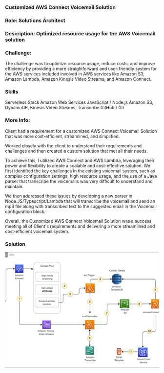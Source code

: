### Customized AWS Connect Voicemail Solution

### Role: Solutions Architect

### Description: Optimized resource usage for the AWS Voicemail solution

### Challenge:

The challenge was to optimize resource usage, reduce costs, and improve efficiency by providing a more straightforward and user-friendly system for the AWS services included involved in AWS services like Amazon S3, Amazon Lambda, Amazon Kinesis Video Streams, and Amazon Connect.

### Skills

Serverless Stack
Amazon Web Services
JavaScript / Node.js
Amazon S3, DynamoDB, Kinesis Video Streams, Transcribe
GitHub / Git

### More Info:

Client had a requirement for a customized AWS Connect Voicemail Solution that was more cost-efficient, streamlined, and simplified.

Worked closely with the client to understand their requirements and challenges and then created a custom solution that met all their needs.

To achieve this, I utilized AWS Connect and AWS Lambda, leveraging their power and flexibility to create a scalable and cost-effective solution. We first identified the key challenges in the existing voicemail system, such as complex configuration settings, high resource usage, and the use of a Java parser that transcribe the voicemails was very difficult to understand and maintain.

We then addressed these issues by developing a new parser in Node.JS/Typescript/Lambda that will transcribe the voicemail and send an mp3 file along with transcribed text to the suggested email in the Voicemail configuration block.

Overall, the Customized AWS Connect Voicemail Solution was a success, meeting all of Client's requirements and delivering a more streamlined and cost-efficient voicemail system.

### Solution

![alt text](solution.jpg "Title")
